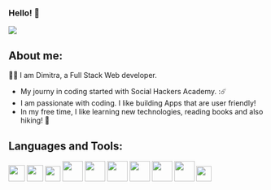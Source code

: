 ### Hello! 👋

<img src= "https://media.giphy.com/media/v1.Y2lkPTc5MGI3NjExMGxyMWxuMGZod2Frc2FvaWhmZ3p4Y2MxcHRlcm51dXR0OTFseTY2MSZlcD12MV9pbnRlcm5hbF9naWZfYnlfaWQmY3Q9Zw/P1ave180ZlqbGtVLm7/giphy.gif">

## About me:
🙅‍♀️ I am Dimitra, a Full Stack Web developer.

- My journy in coding started with Social Hackers Academy. :☄️
- I am passionate with coding. I like building Apps that are user friendly!
- In my free time, I like learning new technologies, reading books and also hiking! 🥾

## Languages and Tools:

<img src= "https://github.com/GiannouliDimitra/GiannouliDimitra/assets/132345098/a2cdb5aa-548c-4517-852b-0e1e15cf778a" width="32">

<img src= "https://github.com/GiannouliDimitra/GiannouliDimitra/assets/132345098/b92c838f-dac1-4916-aee9-01710ffad4b7" width="32">

<img src= "https://github.com/GiannouliDimitra/GiannouliDimitra/assets/132345098/2c92a30a-d05b-4aeb-bea0-b5b6e7cb4da8" width="30">

<img src= "https://github.com/GiannouliDimitra/GiannouliDimitra/assets/132345098/6a607f98-ec9a-4dc2-b422-8e9019466b90" width="40">

<img src= "https://github.com/GiannouliDimitra/GiannouliDimitra/assets/132345098/01e9e738-eaa9-4d53-836d-ada236c74f17" width="40">

<img src= "https://github.com/GiannouliDimitra/GiannouliDimitra/assets/132345098/02828198-d059-4746-a476-fdef757ebae1" width="40">

<img src= "https://github.com/GiannouliDimitra/GiannouliDimitra/assets/132345098/d29465e6-cbb9-4479-8a5c-53bd07d7afea" width="40">

<img src= "https://github.com/GiannouliDimitra/GiannouliDimitra/assets/132345098/b0df03a3-e70d-45bf-bf32-7ecfcf8c0afe" width="40">

<img src= "https://github.com/GiannouliDimitra/GiannouliDimitra/assets/132345098/5986b5b0-c3d3-4947-8f3c-c84169419d5d" width="40">

<img src= "https://github.com/GiannouliDimitra/GiannouliDimitra/assets/132345098/65ed4c39-c8a3-44be-9e31-468acb8aa110" width="30">




